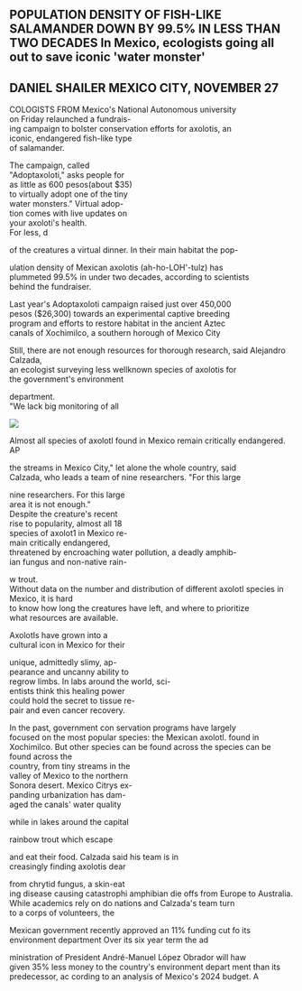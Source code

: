 ## POPULATION DENSITY OF FISH-LIKE SALAMANDER DOWN BY 99.5% IN LESS THAN TWO DECADES In Mexico, ecologists going all out to save iconic 'water monster'

## DANIEL SHAILER MEXICO CITY, NOVEMBER 27

COLOGISTS FROM Mexico's National Autonomous university<br>on Friday relaunched a fundrais-<br>ing campaign to bolster conservation efforts for axolotis, an<br>iconic, endangered fish-like type<br>of salamander.

The campaign, called<br>"Adoptaxoloti," asks people for<br>as little as 600 pesos(about \$35)<br>to virtually adopt one of the tiny<br>water monsters." Virtual adop-<br>tion comes with live updates on<br>your axoloti's health.<br>For less, d

of the creatures a virtual dinner. In their main habitat the pop-

ulation density of Mexican axolotis (ah-ho-LOH'-tulz) has<br>plummeted 99.5% in under two decades, according to scientists<br>behind the fundraiser.

Last year's Adoptaxoloti campaign raised just over 450,000<br>pesos (\$26,300) towards an experimental captive breeding<br>program and efforts to restore habitat in the ancient Aztec<br>canals of Xochimilco, a southern horough of Mexico City

Still, there are not enough resources for thorough research, said Alejandro Calzada,<br>an ecologist surveying less wellknown species of axolotis for<br>the government's environment

department.<br>"We lack big monitoring of all

![](_page_0_Picture_10.jpeg)

Almost all species of axolotl found in Mexico remain critically endangered. AP

the streams in Mexico City," let alone the whole country, said<br>Calzada, who leads a team of nine researchers. "For this large

nine researchers. For this large<br>area it is not enough."<br>Despite the creature's recent<br>rise to popularity, almost all 18<br>species of axolot1 in Mexico re-<br>main critically endangered,<br>threatened by encroaching water pollution, a deadly amphib-<br>ian fungus and non-native rain-

w trout.<br>Without data on the number and distribution of different axolotI species in Mexico, it is hard<br>to know how long the creatures have left, and where to prioritize <br>what resources are available.

AxolotIs have grown into a <br>cultural icon in Mexico for their

unique, admittedly slimy, ap-<br>pearance and uncanny ability to<br>regrow limbs. In labs around the world, sci-<br>entists think this healing power<br>could hold the secret to tissue re-<br>pair and even cancer recovery.

In the past, government con servation programs have largely<br>focused on the most popular species: the Mexican axolotl. found in Xochimilco. But other species can be found across the species can be found across the<br>country, from tiny streams in the<br>valley of Mexico to the northern<br>Sonora desert. Mexico Citrys ex-<br>panding urbanization has dam-<br>aged the canals' water quality

while in lakes around the capital

rainbow trout which escape

and eat their food. Calzada said his team is in<br>creasingly finding axolotis dear

from chrytid fungus, a skin-eat<br>ing disease causing catastrophi amphibian die offs from Europe to Australia.<br>While academics rely on do nations and Calzada's team turn<br>to a corps of volunteers, the

Mexican government recently approved an 11% funding cut fo its environment department Over its six year term the ad

ministration of President André-Manuel López Obrador will haw<br>given 35% less money to the country's environment depart ment than its predecessor, ac cording to an analysis of Mexico's 2024 budget. A